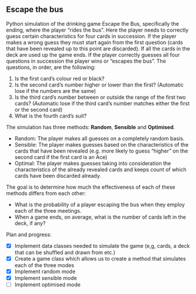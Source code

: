 ## Escape the bus

Python simulation of the drinking game Escape the Bus, specifically the ending, where the player “rides the bus”. Here 
the player needs to correctly guess certain characteristics for four cards in succession. If the player makes a wrong 
guess they must start again from the first question (cards that have been revealed up to this point are discarded). If 
all the cards in the deck are used up the game ends. If the player correctly guesses all four questions in succession 
the player wins or “escapes the bus”. The questions, in order, are the following:

1. Is the first card’s colour red or black?
2. Is the second card’s number higher or lower than the first? (Automatic lose if the numbers are the same)
3. Is the third card’s number between or outside the range of the first two cards? (Automatic lose if the third card’s number matches either the first or the second card)
4. What is the fourth card’s suit?
 
The simulation has three methods: **Random**, **Sensible** and **Optimised**.
* Random: The player makes all guesses on a completely random basis.
* Sensible: The player makes guesses based on the characteristics of the cards that have been revealed (e.g. more likely to guess “higher” on the second card if the first card is an Ace)
* Optimal: The player makes guesses taking into consideration the characteristics of the already revealed cards and keeps count of which cards have been discarded already.

The goal is to determine how much the effectiveness of each of these methods differs from each other: 
- What is the probability of a player escaping the bus when they employ each of the three meetings.
- When a game ends, on average, what is the number of cards left in the deck, if any?

Plan and progress:
- [x] Implement data classes needed to simulate the game (e,g, cards, a deck that can be shuffled and drawn from etc.)
- [x] Create a game class which allows us to create a method that simulates each of the three modes
- [x] Implement random mode
- [x] Implement sensible mode
- [ ] Implement optimised mode

